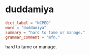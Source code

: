 # duddamiya

``` toml
dict_label = "NCPED"
word = "duddamiya"
summary = "hard to tame or manage."
grammar_comment = "mfn."
```

hard to tame or manage.

